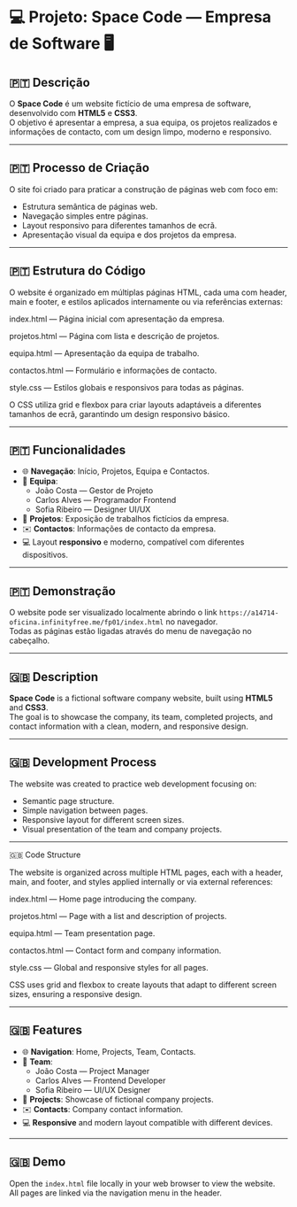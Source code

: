 # 💻 Projeto: Space Code — Empresa de Software 🖥️

## 🇵🇹 Descrição
O **Space Code** é um website fictício de uma empresa de software, desenvolvido com **HTML5** e **CSS3**.  
O objetivo é apresentar a empresa, a sua equipa, os projetos realizados e informações de contacto, com um design limpo, moderno e responsivo.

---

## 🇵🇹 Processo de Criação
O site foi criado para praticar a construção de páginas web com foco em:

- Estrutura semântica de páginas web.
- Navegação simples entre páginas.
- Layout responsivo para diferentes tamanhos de ecrã.
- Apresentação visual da equipa e dos projetos da empresa.

---
## 🇵🇹 Estrutura do Código

O website é organizado em múltiplas páginas HTML, cada uma com header, main e footer, e estilos aplicados internamente ou via referências externas:

index.html — Página inicial com apresentação da empresa.

projetos.html — Página com lista e descrição de projetos.

equipa.html — Apresentação da equipa de trabalho.

contactos.html — Formulário e informações de contacto.

style.css — Estilos globais e responsivos para todas as páginas.

O CSS utiliza grid e flexbox para criar layouts adaptáveis a diferentes tamanhos de ecrã, garantindo um design responsivo básico.

---
## 🇵🇹 Funcionalidades

- 🌐 **Navegação**: Início, Projetos, Equipa e Contactos.  
- 👥 **Equipa**:
  - João Costa — Gestor de Projeto  
  - Carlos Alves — Programador Frontend  
  - Sofia Ribeiro — Designer UI/UX  
- 📂 **Projetos**: Exposição de trabalhos fictícios da empresa.  
- ✉️ **Contactos**: Informações de contacto da empresa.  
- 💻 Layout **responsivo** e moderno, compatível com diferentes dispositivos.  

---

## 🇵🇹 Demonstração
O website pode ser visualizado localmente abrindo o link `https://a14714-oficina.infinityfree.me/fp01/index.html` no navegador.  
Todas as páginas estão ligadas através do menu de navegação no cabeçalho.

---

## 🇬🇧 Description
**Space Code** is a fictional software company website, built using **HTML5** and **CSS3**.  
The goal is to showcase the company, its team, completed projects, and contact information with a clean, modern, and responsive design.

---

## 🇬🇧 Development Process
The website was created to practice web development focusing on:

- Semantic page structure.
- Simple navigation between pages.
- Responsive layout for different screen sizes.
- Visual presentation of the team and company projects.

---

🇬🇧 Code Structure

The website is organized across multiple HTML pages, each with a header, main, and footer, and styles applied internally or via external references:

index.html — Home page introducing the company.

projetos.html — Page with a list and description of projects.

equipa.html — Team presentation page.

contactos.html — Contact form and company information.

style.css — Global and responsive styles for all pages.

CSS uses grid and flexbox to create layouts that adapt to different screen sizes, ensuring a responsive design.

---

## 🇬🇧 Features

- 🌐 **Navigation**: Home, Projects, Team, Contacts.  
- 👥 **Team**:
  - João Costa — Project Manager  
  - Carlos Alves — Frontend Developer  
  - Sofia Ribeiro — UI/UX Designer  
- 📂 **Projects**: Showcase of fictional company projects.  
- ✉️ **Contacts**: Company contact information.  
- 💻 **Responsive** and modern layout compatible with different devices.  

---

## 🇬🇧 Demo
Open the `index.html` file locally in your web browser to view the website.  
All pages are linked via the navigation menu in the header.
